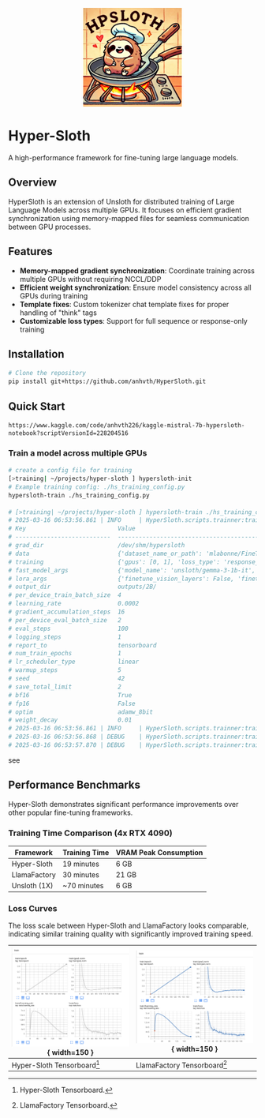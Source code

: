 <p align="center">
    <img src="images/hpsloth.webp" alt="HyperSloth Logo" width="200" />
</p>

# Hyper-Sloth

A high-performance framework for fine-tuning large language models.

## Overview

HyperSloth is an extension of Unsloth for distributed training of Large Language Models across multiple GPUs. It focuses on efficient gradient synchronization using memory-mapped files for seamless communication between GPU processes.

## Features

- **Memory-mapped gradient synchronization**: Coordinate training across multiple GPUs without requiring NCCL/DDP
- **Efficient weight synchronization**: Ensure model consistency across all GPUs during training
- **Template fixes**: Custom tokenizer chat template fixes for proper handling of "think" tags
- **Customizable loss types**: Support for full sequence or response-only training

## Installation

```bash
# Clone the repository
pip install git+https://github.com/anhvth/HyperSloth.git
```

## Quick Start

```kaggle
https://www.kaggle.com/code/anhvth226/kaggle-mistral-7b-hypersloth-notebook?scriptVersionId=228204516
```

### Train a model across multiple GPUs

```bash
# create a config file for training
[>training| ~/projects/hyper-sloth ] hypersloth-init
# Example training config: ./hs_training_config.py
hypersloth-train ./hs_training_config.py

# [>training| ~/projects/hyper-sloth ] hypersloth-train ./hs_training_config.py
# 2025-03-16 06:53:56.861 | INFO     | HyperSloth.scripts.trainner:train:94 -
# Key                          Value
# ---------------------------  ----------------------------------------------------------------------------------------------------------------------------------------------------------------------------------------------------------------------------
# grad_dir                     /dev/shm/hypersloth
# data                         {'dataset_name_or_path': 'mlabonne/FineTome-100k', 'test_ratio': 0.05, 'dataset_num_proc': 4, 'instruction_part': '<start_of_turn>user\n', 'response_part': '<start_of_turn>model\n', 'num_samples': 1000, 'split': 'train'}
# training                     {'gpus': [0, 1], 'loss_type': 'response_only'}
# fast_model_args              {'model_name': 'unsloth/gemma-3-1b-it', 'max_seq_length': 2048, 'load_in_4bit': True, 'load_in_8bit': False, 'full_finetuning': False, 'token': None}
# lora_args                    {'finetune_vision_layers': False, 'finetune_language_layers': True, 'finetune_attention_modules': True, 'finetune_mlp_modules': True, 'r': 16, 'lora_alpha': 16, 'lora_dropout': 0.0, 'bias': 'none', 'random_state': 3407}
# output_dir                   outputs/2B/
# per_device_train_batch_size  4
# learning_rate                0.0002
# gradient_accumulation_steps  16
# per_device_eval_batch_size   2
# eval_steps                   100
# logging_steps                1
# report_to                    tensorboard
# num_train_epochs             1
# lr_scheduler_type            linear
# warmup_steps                 5
# seed                         42
# save_total_limit             2
# bf16                         True
# fp16                         False
# optim                        adamw_8bit
# weight_decay                 0.01
# 2025-03-16 06:53:56.861 | INFO     | HyperSloth.scripts.trainner:train:97 - Cleaning up previous runs
# 2025-03-16 06:53:56.868 | DEBUG    | HyperSloth.scripts.trainner:train:103 - Running on GPU 0
# 2025-03-16 06:53:57.870 | DEBUG    | HyperSloth.scripts.trainner:train:103 - Running on GPU 1
```

see

## Performance Benchmarks

Hyper-Sloth demonstrates significant performance improvements over other popular fine-tuning frameworks.

### Training Time Comparison (4x RTX 4090)

| Framework    | Training Time | VRAM Peak Consumption |
| ------------ | ------------- | --------------------- |
| Hyper-Sloth  | 19 minutes    | 6 GB                  |
| LlamaFactory | 30 minutes    | 21 GB                 |
| Unsloth (1X) | ~70 minutes   | 6 GB                  |

### Loss Curves

The loss scale between Hyper-Sloth and LlamaFactory looks comparable, indicating similar training quality with significantly improved training speed.

| ![Hyper-Sloth Tensorboard](images/hyper-sloth-tb.png){ width=150 } | ![LlamaFactory Tensorboard](images/llama-factory-tb.png){ width=150 } |
| ------------------------------------------------------------------ | --------------------------------------------------------------------- |
| Hyper-Sloth Tensorboard[^1]                                        | LlamaFactory Tensorboard[^2]                                          |

[^1]: Hyper-Sloth Tensorboard.
[^2]: LlamaFactory Tensorboard.

